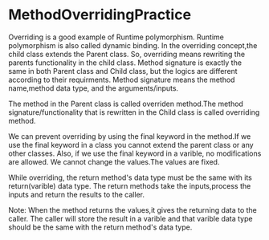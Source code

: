 # MethodOverridingPractice


Overriding is a good example of Runtime polymorphism. Runtime polymorphism is also called dynamic binding. In the overriding concept,the child class
extends the Parent class. So, overriding means rewriting the parents functionality in the child class. Method signature is exactly the same in both Parent class 
and Child class, but the logics are different according to their requirments. Method signature means the method name,method data type,
  and the arguments/inputs.


The method in the Parent class is called overriden method.The method signature/functionality that is rewritten in the Child class is called 
overriding method.


We can prevent overriding by using the final keyword in the method.If we use the final keyword in a class you cannot extend the parent class or any
other classes. Also, if we use the final keyword in a varible, no modifications are allowed. We cannot change the values.The values are fixed.

While overriding, the return method's data type must be the same with its return(varible) data type. The return methods take the inputs,process the
inputs and return the results to the caller.


Note: When the method returns the values,it gives the returning data to the caller. The caller will store the result in a varible and that varible data
type should be the same with the return method's data type.
